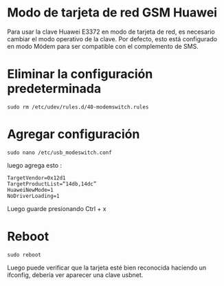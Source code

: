 # Modo de tarjeta de red GSM Huawei

Para usar la clave Huawei E3372 en modo de tarjeta de red, es necesario cambiar el modo operativo de la clave. Por defecto, esto está configurado en modo Módem para ser compatible con el complemento de SMS.

# Eliminar la configuración predeterminada

``sudo rm /etc/udev/rules.d/40-modemswitch.rules``

# Agregar configuración

``sudo nano /etc/usb_modeswitch.conf``

luego agrega esto :

````
TargetVendor=0x12d1
TargetProductList=“14db,14dc”
HuaweiNewMode=1
NoDriverLoading=1
````

Luego guarde presionando Ctrl + x

# Reboot

``sudo reboot``

Luego puede verificar que la tarjeta esté bien reconocida haciendo un ifconfig, debería ver aparecer una clave usbnet.
